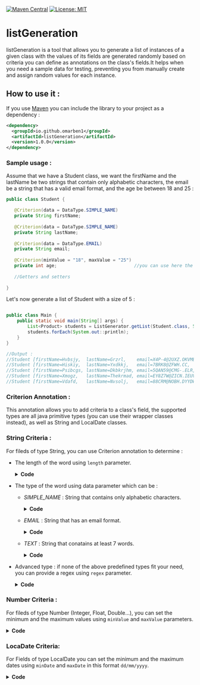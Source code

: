 
[![Maven Central](https://maven-badges.herokuapp.com/maven-central/io.github.omarben1/listGeneration/badge.svg)](https://maven-badges.herokuapp.com/maven-central/io.github.omarben1/listGeneration)
[![License: MIT](https://img.shields.io/badge/License-MIT-yellow.svg)](https://opensource.org/licenses/MIT)
# listGeneration
listGeneration is a tool that allows you to generate a list of instances of a given class with the values of its fields are generated
randomly based on criteria you can define as annotations on the class's fields.It helps when you need a sample data 
for testing, preventing you from manually create and assign random values for each instance.

## How to use it : 
If you use [Maven](http://maven.apache.org) you can include the library to your project as a dependency :
```xml
<dependency>
  <groupId>io.github.omarben1</groupId>
  <artifactId>listGeneration</artifactId>
  <version>1.0.0</version>
</dependency>
```

 ### Sample usage : 
 Assume that we have a Student class, we want the firstName and the lastName be two strings that contain only alphabetic characters, the email be a string that has a valid email format, and the age be between 18 and 25 : 
 
 ```JAVA
 public class Student {
 
	@Criterion(data = DataType.SIMPLE_NAME)
	private String firstName;
	
	@Criterion(data = DataType.SIMPLE_NAME)
	private String lastName;
  
    @Criterion(data = DataType.EMAIL)
    private String email;
	
	@Criterion(minValue = "18", maxValue = "25")
	private int age;                             //you can use here the wrapper class instead
  
    //Getters and setters
	
}
```
Let's now generate a list of Student with a size of 5 : 
 ```JAVA
 
 public class Main {
	 public static void main(String[] args) {
         List<Product> students = ListGenerator.getList(Student.class, 5);  
         students.forEach(System.out::println);
     }
 }
 
 //Output : 
//Student [firstName=Hvbsjy,  lastName=Grzrl,    email=X4P-4@2UXZ.OKVMBQ, age=19]
//Student [firstName=Hiskiy,  lastName=Yxdkkj,   email=7BRK8@ZFWH.CC,     age=21]
//Student [firstName=Psibcgs, lastName=Dkbkrjhm, email=5QAN59@CMG-.ELR,   age=23]
//Student [firstName=Xmogz,   lastName=Thekrmad, email=EY8Z7W@ZICN.IEUV,  age=20]
//Student [firstName=Vdafd,   lastName=Nvsolj,   email=88CRM@NOBH.DYYDW,  age=21]
```

### Criterion Annotation : 
This annotation allows you to add criteria to a class's field, the supported types are all java primitive types (you can use their wrapper classes instead), as well as String and LocalDate classes.

### String Criteria : 
For fileds of type String, you can use Criterion annotation to determine : 

* The length of the word using `length` parameter.
    
    <details>
    <summary><b>Code</b></summary>
  
    ```JAVA
    calss Product{
    
      @Criterion(length = "5")
      private String name;
      //... other fields
      
      }
    ```
  </details>
  
* The type of the word using data parameter which can be : 
  * *SIMPLE_NAME* : String that contains only alphabetic characters.
    
    <details>
    <summary><b>Code</b></summary>
  
    ```JAVA
    calss Product{
    
      @Criterion(data = DataType.SIMPLE_NAME)
      private String name;
      //... other fields
      
      }
      ```
  
    </details>
    
  * *EMAIL* : String that has an email format.
    
    <details>
    <summary><b>Code</b></summary>
  
    ```JAVA
    calss Customer{
    
      @Criterion(data = DataType.EMAIL)
      private String email;
      //...
      
      }
      ```
    </details>
    
   * *TEXT* : String that conatains at least 7 words.
    
      <details>
      <summary><b>Code</b></summary>

      ```JAVA
      calss Product{

        @Criterion(data = DataType.TEXT)
        private String description;
        //...

        }
        ```
      </details>
     
* Advanced type : if none of the above predefined types fit your need, you can provide a regex using `regex` parameter.
    
    <details>
    <summary><b>Code</b></summary>
  
    ```JAVA
    calss Product{
    
      @Criterion(regex = "^([A-Za-z0-9]{5}-){4}[A-Za-z0-9]{5}$")
      private String code;
      //...
      
      }
    ```
  </details>
    
### Number Criteria : 
For fileds of type Number (Integer, Float, Double...), you can set the minimum and the maximum values using `minValue` and `maxValue` parameters.

<details>
<summary><b>Code</b></summary>

```JAVA
calss Product{

  @Criterion(minValue = "1", maxaValue="100")
  private Integer quantity;
  
  @Criterion(minValue = "10.5", maxValue="111.33")
  private Double price;
  //...

  }
  ```
</details>
    
    
### LocaDate Criteria: 
For Fields of type LocalDate you can set the minimum and the maximum dates using `minDate` and `maxDate` in this format `dd/mm/yyyy`.

<details>
<summary><b>Code</b></summary>

```JAVA
calss Product{

  @Criterion(minDate = "11/01/2022", maxDate="13/05/2022")
  private LocalDate shipDate;
  //...

  }
  ```
</details>

